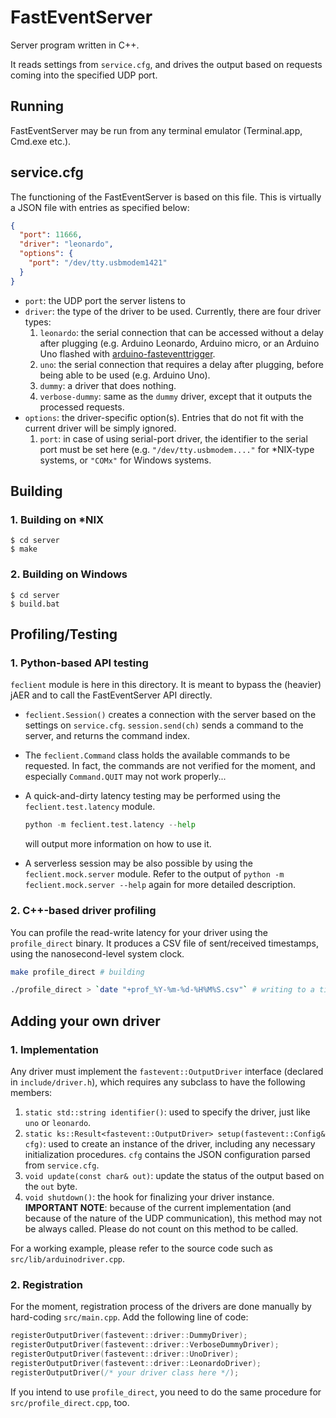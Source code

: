 # FastEventServer

Server program written in C++.

It reads settings from `service.cfg`, and drives the output based on requests coming into the specified UDP port.

## Running

FastEventServer may be run from any terminal emulator (Terminal.app, Cmd.exe etc.).

## service.cfg

The functioning of the FastEventServer is based on this file. This is virtually a JSON file with entries as specified below:

```json
{
  "port": 11666,
  "driver": "leonardo",
  "options": {
    "port": "/dev/tty.usbmodem1421"
  }
}
```

- `port`: the UDP port the server listens to
- `driver`: the type of the driver to be used. Currently, there are four driver types:
  1. `leonardo`: the serial connection that can be accessed without a delay after plugging (e.g. Arduino Leonardo, Arduino micro, or an Arduino Uno flashed with [arduino-fasteventtrigger](https://github.com/gwappa/arduino-fasteventtrigger).
  2. `uno`: the serial connection that requires a delay after plugging, before being able to be used (e.g. Arduino Uno).
  3. `dummy`: a driver that does nothing.
  4. `verbose-dummy`: same as the `dummy` driver, except that it outputs the processed requests.
- `options`: the driver-specific option(s). Entries that do not fit with the current driver will be simply ignored.
  1. `port`: in case of using serial-port driver, the identifier to the serial port must be set here (e.g. `"/dev/tty.usbmodem...."` for *NIX-type systems, or `"COMx"` for Windows systems.

## Building

### 1. Building on \*NIX

```
$ cd server
$ make
```

### 2. Building on Windows

```
$ cd server
$ build.bat
```

## Profiling/Testing

### 1. Python-based API testing

`feclient` module is here in this directory. It is meant to bypass the (heavier) jAER and to call the FastEventServer API directly.

- `feclient.Session()` creates a connection with the server based on the settings on `service.cfg`. `session.send(ch)` sends a command to the server, and returns the command index.

- The `feclient.Command` class holds the available commands to be requested. In fact, the commands are not verified for the moment, and especially `Command.QUIT` may not work properly...

- A quick-and-dirty latency testing may be performed using the `feclient.test.latency` module.

  ```python
  python -m feclient.test.latency --help
  ```

  will output more information on how to use it.

- A serverless session may be also possible by using the `feclient.mock.server` module. Refer to the output of `python -m feclient.mock.server --help` again for more detailed description.

### 2. C++-based driver profiling

You can profile the read-write latency for your driver using the `profile_direct` binary. It produces a CSV file of sent/received timestamps, using the nanosecond-level system clock.

```bash
make profile_direct # building

./profile_direct > `date "+prof_%Y-%m-%d-%H%M%S.csv"` # writing to a time-stamped file

```

## Adding your own driver

### 1. Implementation

Any driver must implement the `fastevent::OutputDriver` interface (declared in `include/driver.h`), which requires any subclass to  have the following members:

1. `static std::string identifier()`: used to specify the driver, just like `uno` or `leonardo`.
2. `static ks::Result<fastevent::OutputDriver> setup(fastevent::Config& cfg)`: used to create an instance of the driver, including any necessary initialization procedures. `cfg` contains the JSON configuration parsed from `service.cfg`.
3. `void update(const char& out)`: update the status of the output based on the `out` byte.
4. `void shutdown()`: the hook for finalizing your driver instance. 
   **IMPORTANT NOTE**: because of the current implementation (and because of the nature of the UDP communication), this method may not be always called. Please do not count on this method to be called.

For a working example, please refer to the source code such as `src/lib/arduinodriver.cpp`.

### 2. Registration

For the moment, registration process of the drivers are done manually by hard-coding `src/main.cpp`. Add the following line of code:

```c++
registerOutputDriver(fastevent::driver::DummyDriver);
registerOutputDriver(fastevent::driver::VerboseDummyDriver);
registerOutputDriver(fastevent::driver::UnoDriver);
registerOutputDriver(fastevent::driver::LeonardoDriver);
registerOutputDriver(/* your driver class here */);
```

If you intend to use `profile_direct`, you need to do the same procedure for `src/profile_direct.cpp`, too.



